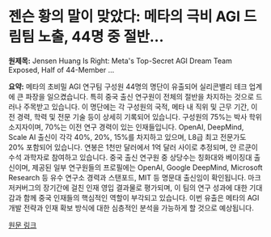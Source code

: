 # 젠슨 황의 말이 맞았다: 메타의 극비 AGI 드림팀 노출, 44명 중 절반...

**원제목:** Jensen Huang Is Right: Meta's Top-Secret AGI Dream Team Exposed, Half of 44-Member ...

**요약:** 메타의 초비밀 AGI 연구팀 구성원 44명의 명단이 유출되어 실리콘밸리 테크 업계에 큰 파장을 일으켰습니다.  특히 중국 출신 연구원이 전체의 절반을 차지하는 것으로 드러나 주목받고 있습니다.  이 명단에는 각 구성원의 국적, 메타 내 직위 및 근무 기간, 이전 경력, 학력 및 전문 기술 등이 상세히 기록되어 있습니다.  구성원의 75%는 박사 학위 소지자이며, 70%는 이전 연구 경력이 있는 인재들입니다.  OpenAI, DeepMind, Scale AI 출신이 각각 40%, 20%, 15%를 차지하고 있으며,  L8급 최고 전문가도 20% 포함되어 있습니다.  연봉은 1천만 달러에서 1억 달러 사이로 추정되며,  얀 르쿤이 수석 과학자로 참여하고 있습니다.  중국 출신 연구원 중 상당수는 칭화대와 베이징대 출신이며,  제공된 일부 연구원들의 프로필에는  OpenAI, Google DeepMind,  Microsoft Research 등 유수 연구소 경력과 스탠포드, MIT 등 명문대 출신임이 확인됩니다.  마크 저커버그의 장기간에 걸친 인재 영입 결과물로 평가되며, 이 팀의 연구 성과에 대한 기대감과 함께  중국 인재들의 핵심적인 역할이 부각되고 있습니다.  이번 유출은 메타의 AGI 개발 전략과 인재 확보 방식에 대한 심층적인 분석을 가능하게 할 것으로 예상됩니다.

[원문 링크](https://eu.36kr.com/en/p/3388366874230921)
